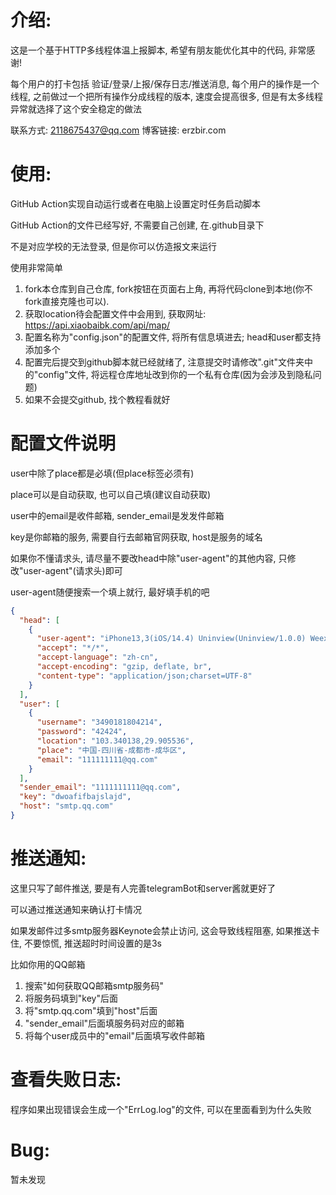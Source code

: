 # 介绍:

这是一个基于HTTP多线程体温上报脚本, 希望有朋友能优化其中的代码, 非常感谢!

每个用户的打卡包括 验证/登录/上报/保存日志/推送消息, 每个用户的操作是一个线程, 之前做过一个把所有操作分成线程的版本,
速度会提高很多, 但是有太多线程异常就选择了这个安全稳定的做法

联系方式: 2118675437@qq.com
博客链接: erzbir.com

# 使用:

GitHub Action实现自动运行或者在电脑上设置定时任务启动脚本

GitHub Action的文件已经写好, 不需要自己创建, 在.github目录下

不是对应学校的无法登录, 但是你可以仿造报文来运行

使用非常简单

1. fork本仓库到自己仓库, fork按钮在页面右上角, 再将代码clone到本地(你不fork直接克隆也可以).
2. 获取location待会配置文件中会用到, 获取网址: https://api.xiaobaibk.com/api/map/
3. 配置名称为"config.json"的配置文件, 将所有信息填进去; head和user都支持添加多个
4. 配置完后提交到github脚本就已经就绪了, 注意提交时请修改".git"文件夹中的"config"文件, 将远程仓库地址改到你的一个私有仓库(因为会涉及到隐私问题)
5. 如果不会提交github, 找个教程看就好

# 配置文件说明

user中除了place都是必填(但place标签必须有)

place可以是自动获取, 也可以自己填(建议自动获取)

user中的email是收件邮箱, sender_email是发发件邮箱

key是你邮箱的服务, 需要自行去邮箱官网获取, host是服务的域名

如果你不懂请求头, 请尽量不要改head中除"user-agent"的其他内容, 只修改"user-agent"(请求头)即可

user-agent随便搜索一个填上就行, 最好填手机的吧

```json
{
  "head": [
    {
      "user-agent": "iPhone13,3(iOS/14.4) Uninview(Uninview/1.0.0) Weex/0.26.0 1125x2436",
      "accept": "*/*",
      "accept-language": "zh-cn",
      "accept-encoding": "gzip, deflate, br",
      "content-type": "application/json;charset=UTF-8"
    }
  ],
  "user": [
    {
      "username": "3490181804214",
      "password": "42424",
      "location": "103.340138,29.905536",
      "place": "中国-四川省-成都市-成华区",
      "email": "111111111@qq.com"
    }
  ],
  "sender_email": "1111111111@qq.com",
  "key": "dwoafifbajslajd",
  "host": "smtp.qq.com"
}

```

# 推送通知:

这里只写了邮件推送, 要是有人完善telegramBot和server酱就更好了

可以通过推送通知来确认打卡情况

如果发邮件过多smtp服务器Keynote会禁止访问, 这会导致线程阻塞, 如果推送卡住, 不要惊慌, 推送超时时间设置的是3s

比如你用的QQ邮箱

1. 搜索"如何获取QQ邮箱smtp服务码"
2. 将服务码填到"key"后面
3. 将"smtp.qq.com"填到"host"后面
4. "sender_email"后面填服务码对应的邮箱
5. 将每个user成员中的"email"后面填写收件邮箱

# 查看失败日志:

程序如果出现错误会生成一个"ErrLog.log"的文件, 可以在里面看到为什么失败

# Bug:

暂未发现

